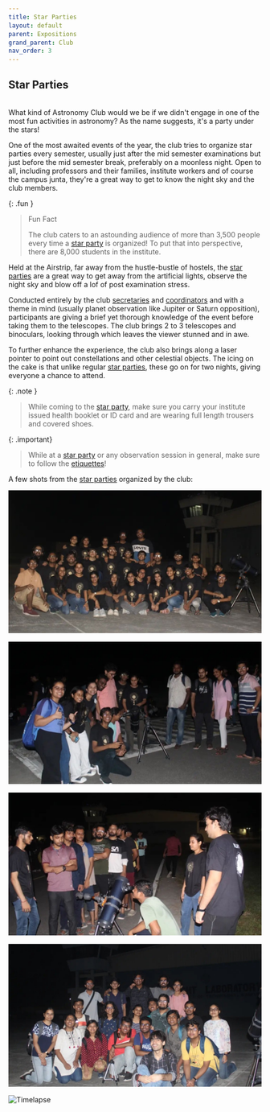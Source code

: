 ```yaml
---
title: Star Parties
layout: default
parent: Expositions
grand_parent: Club
nav_order: 3
---
```


## Star Parties

<br />
What kind of Astronomy Club would we be if we didn't engage in one of the most fun activities in astronomy? As the name suggests, it's a party under the stars!

One of the most awaited events of the year, the club tries to organize star parties every semester, usually just after the mid semester examinations but just before the mid semester break, preferably on a moonless night. Open to all, including professors and their families, institute workers and of course the campus junta, they're a great way to get to know the night sky and the club members.

{: .fun }

> Fun Fact
>
> The club caters to an astounding audience of more than 3,500 people every time a [star party](#star-parties) is organized! To put that into perspective, there are 8,000 students in the institute.

Held at the Airstrip, far away from the hustle-bustle of hostels, the [star parties](#star-parties) are a great way to get away from the artificial lights, observe the night sky and blow off a lof of post examination stress.

Conducted entirely by the club [secretaries](../teams/recruitment.html#secretary) and [coordinators](../teams/recruitment.html#coordinator) and with a theme in mind (usually planet observation like Jupiter or Saturn opposition), participants are giving a brief yet thorough knowledge of the event before taking them to the telescopes. The club brings 2 to 3 telescopes and binoculars, looking through which leaves the viewer stunned and in awe.

To further enhance the experience, the club also brings along a laser pointer to point out constellations and other celestial objects. The icing on the cake is that unlike regular [star parties](#star-parties), these go on for two nights, giving everyone a chance to attend.

{: .note }

> While coming to the [star party](#star-parties), make sure you carry your institute issued health booklet or ID card and are wearing full length trousers and covered shoes.

{: .important}

> While at a [star party](#star-parties) or any observation session in general, make sure to follow the [etiquettes](../../observation/night%20sky/etiquettes.html)!

A few shots from the [star parties](#star-parties) organized by the club:

![Star Party 1](../../assets/images/club/expositions/star%20parties/star%20party%201.jpeg)

![Star Party 2](../../assets/images/club/expositions/star%20parties/star%20party%202.jpeg)

![Star Party 3](../../assets/images/club/expositions/star%20parties/star%20party%203.jpeg)

![Star Party 4](../../assets/images/club/expositions/star%20parties/star%20party%204.jpeg)

![Timelapse](../../assets/images/club/expositions/star%20parties/timelapse.gif)
